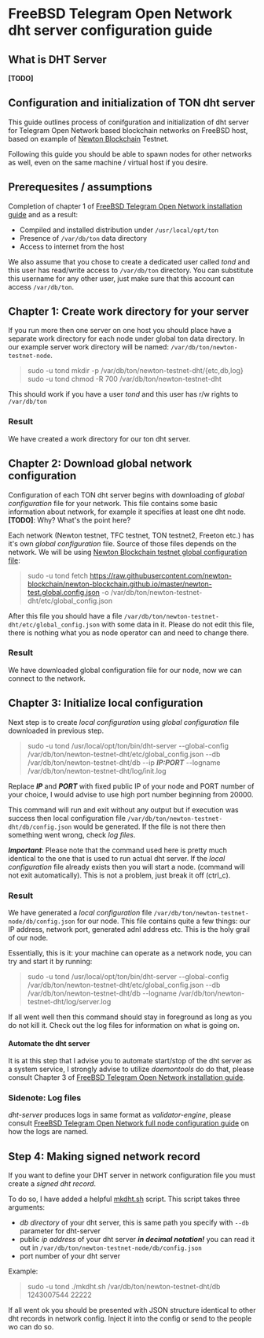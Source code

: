 # FreeBSD Telegram Open Network dht server configuration guide
## What is DHT Server
**[TODO]**

## Configuration and initialization of TON dht server
This guide outlines process of conifguration and initialization of dht server for Telegram Open Network based blockchain networks on FreeBSD host, based on example of [Newton Blockchain](https://github.com/newton-blockchain) Testnet.

Following this guide you should be able to spawn nodes for other networks as well, even on the same machine / virtual host if you desire.

## Prerequesites / assumptions
Completion of chapter 1 of [FreeBSD Telegram Open Network installation guide](./freebsd_ton_installation.md) and as a result:

* Compiled and installed distribution under `/usr/local/opt/ton`
* Presence of `/var/db/ton` data directory
* Access to internet from the host

We also assume that you chose to create a dedicated user called *tond* and this user has read/write access to `/var/db/ton` directory. You can substitute this username for any other user, just make sure that this account can access `/var/db/ton`.


## Chapter 1: Create work directory for your server
If you run more then one server on one host you should place have a separate work directory for each node under global ton data directory. In our example server work directory will be named: `/var/db/ton/newton-testnet-node`. 

> sudo -u tond mkdir -p /var/db/ton/newton-testnet-dht/{etc,db,log}\
sudo -u tond chmod -R 700 /var/db/ton/newton-testnet-dht

This should work if you have a user *tond* and this user has r/w rights to `/var/db/ton`

### Result
We have created a work directory for our ton dht server.

## Chapter 2: Download global network configuration
Configuration of each TON dht server begins with downloading of *global configuration* file for your network. This file contains some basic information about network, for example it specifies at least one dht node. **[TODO]**: Why? What's the point here?

Each network (Newton testnet, TFC testnet, TON testnet2, Freeton etc.) has it's own *global configuration* file. Source of those files depends on the network. We will be using [Newton Blockchain testnet global configuration file](https://raw.githubusercontent.com/newton-blockchain/newton-blockchain.github.io/master/newton-test.global.config.json):

> sudo -u tond fetch https://raw.githubusercontent.com/newton-blockchain/newton-blockchain.github.io/master/newton-test.global.config.json -o /var/db/ton/newton-testnet-dht/etc/global_config.json

After this file you should have a file `/var/db/ton/newton-testnet-dht/etc/global_config.json` with some data in it. Please do not edit this file, there is nothing what you as node operator can and need to change there.

### Result
We have downloaded global configuration file for our node, now we can connect to the network.

## Chapter 3: Initialize local configuration
Next step is to create *local configuration* using *global configuration* file downloaded in previous step.

> sudo -u tond /usr/local/opt/ton/bin/dht-server --global-config /var/db/ton/newton-testnet-dht/etc/global_config.json --db /var/db/ton/newton-testnet-dht/db --ip ***IP:PORT*** --logname /var/db/ton/newton-testnet-dht/log/init.log

Replace ***IP*** and ***PORT*** with fixed public IP of your node and PORT number of your choice, I would advise to use high port number beginning from 20000. 

This command will run and exit without any output but if execution was success then local configuration file `/var/db/ton/newton-testnet-dht/db/config.json` would be generated. If the file is not there then something went wrong, check *log files*.

***Important***: Please note that the command used here is pretty much identical to the one that is used to run actual dht server. If the *local configuration* file already exists then you will start a node. (command will not exit automatically). This is not a problem, just break it off (ctrl_c).

### Result
We have generated a *local configuration* file `/var/db/ton/newton-testnet-node/db/config.json` for our node. This file contains quite a few things: our IP address, network port, generated adnl address etc. This is the holy grail of our node.

Essentially, this is it: your machine can operate as a network node, you can try and start it by running:

> sudo -u tond /usr/local/opt/ton/bin/dht-server --global-config /var/db/ton/newton-testnet-dht/etc/global_config.json --db /var/db/ton/newton-testnet-dht/db --logname /var/db/ton/newton-testnet-dht/log/server.log

If all went well then this command should stay in foreground as long as you do not kill it. Check out the log files for information on what is going on.

#### Automate the dht server
It is at this step that I advise you to automate start/stop of the dht server as a system service, I strongly advise to utilize _daemontools_ do do that, please consult Chapter 3 of [FreeBSD Telegram Open Network installation guide](./freebsd_ton_installation.md).

### Sidenote: Log files
*dht-server* produces logs in same format as *validator-engine*, please consult [FreeBSD Telegram Open Network full node configuration guide](./freebsd_ton_fullnode_config.md) on how the logs are named.

## Step 4: Making signed network record
If you want to define your DHT server in network configuration file you must create a *signed dht record*.

To do so, I have added a helpful [mkdht.sh](./support/mkdht.sh) script. This script takes three arguments:
* *db directory* of your dht server, this is same path you specify with `--db` parameter for dht-server
* public *ip address* of your dht server ***in decimal notation!*** you can read it out in `/var/db/ton/newton-testnet-node/db/config.json`
* port number of your dht server

Example:
> sudo -u tond ./mkdht.sh /var/db/ton/newton-testnet-dht/db 1243007544 22222

If all went ok you should be presented with JSON structure identical to other dht records in network config. Inject it into the config or send to the people wo can do so.